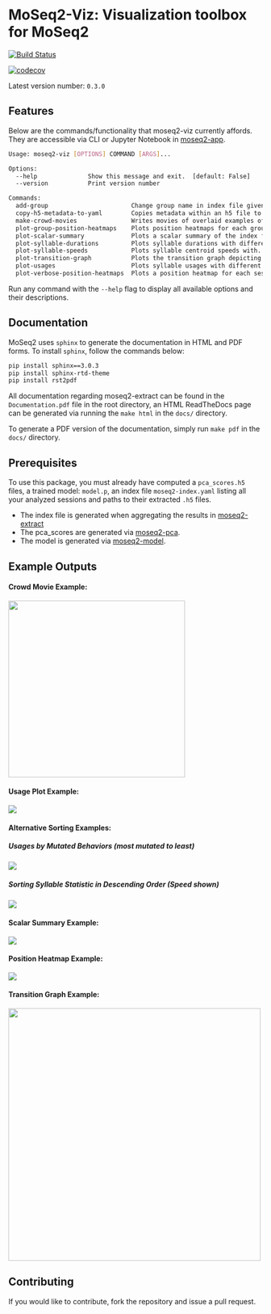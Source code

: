 # MoSeq2-Viz: Visualization toolbox for MoSeq2

[![Build Status](https://travis-ci.com/dattalab/moseq2-viz.svg?token=XJGe3NpjKFY5oYjdNcmg&branch=test-suite)](https://travis-ci.com/dattalab/moseq2-viz)

[![codecov](https://codecov.io/gh/dattalab/moseq2-viz/branch/test-suite/graph/badge.svg?token=jUx63Whtx4)](https://codecov.io/gh/dattalab/moseq2-viz)

Latest version number: `0.3.0`

## Features 

Below are the commands/functionality that moseq2-viz currently affords. 
They are accessible via CLI or Jupyter Notebook in [moseq2-app](https://github.com/dattalab/moseq2-app/tree/release). 
```bash
Usage: moseq2-viz [OPTIONS] COMMAND [ARGS]...

Options:
  --help              Show this message and exit.  [default: False]
  --version           Print version number

Commands:
  add-group                       Change group name in index file given a...
  copy-h5-metadata-to-yaml        Copies metadata within an h5 file to a...
  make-crowd-movies               Writes movies of overlaid examples of the...
  plot-group-position-heatmaps    Plots position heatmaps for each group in...
  plot-scalar-summary             Plots a scalar summary of the index file...
  plot-syllable-durations         Plots syllable durations with different...
  plot-syllable-speeds            Plots syllable centroid speeds with...
  plot-transition-graph           Plots the transition graph depicting the...
  plot-usages                     Plots syllable usages with different...
  plot-verbose-position-heatmaps  Plots a position heatmap for each session...
```

Run any command with the `--help` flag to display all available options and their descriptions.

## Documentation

MoSeq2 uses `sphinx` to generate the documentation in HTML and PDF forms. To install `sphinx`, follow the commands below:
```.bash
pip install sphinx==3.0.3
pip install sphinx-rtd-theme
pip install rst2pdf
``` 

All documentation regarding moseq2-extract can be found in the `Documentation.pdf` file in the root directory,
an HTML ReadTheDocs page can be generated via running the `make html` in the `docs/` directory.

To generate a PDF version of the documentation, simply run `make pdf` in the `docs/` directory.

## Prerequisites

To use this package, you must already have computed a `pca_scores.h5` files, a trained model: `model.p`, an index file
 `moseq2-index.yaml` listing all your analyzed sessions and paths to their extracted `.h5` files.  

 - The index file is generated when aggregating the results in [moseq2-extract](https://github.com/dattalab/moseq2-extract/tree/release) 
 - The pca_scores are generated via [moseq2-pca](https://github.com/dattalab/moseq2-pca/tree/release).
 - The model is generated via [moseq2-model](https://github.com/dattalab/moseq2-model/tree/release).
 
 
## Example Outputs

#### Crowd Movie Example:
<img src="https://github.com/dattalab/moseq2-viz/blob/test-suite/media/rear_up_wall.gif" width=350 height=350>

#### Usage Plot Example:

<img src="https://github.com/dattalab/moseq2-viz/blob/test-suite/media/usages.png">

#### Alternative Sorting Examples:

##### Usages by Mutated Behaviors (most mutated to least)

<img src="https://github.com/dattalab/moseq2-viz/blob/test-suite/media/u_mute.png">

##### Sorting Syllable Statistic in Descending Order (Speed shown)

<img src="https://github.com/dattalab/moseq2-viz/blob/test-suite/media/speeds.png">

#### Scalar Summary Example:

<img src="https://github.com/dattalab/moseq2-viz/blob/test-suite/media/scalars.png">

#### Position Heatmap Example:

<img src="https://github.com/dattalab/moseq2-viz/blob/test-suite/media/heatmaps.png">

#### Transition Graph Example:

<img src="https://github.com/dattalab/moseq2-viz/blob/test-suite/media/transitions2.png" height=500 width=500>


## Contributing

If you would like to contribute, fork the repository and issue a pull request.  
